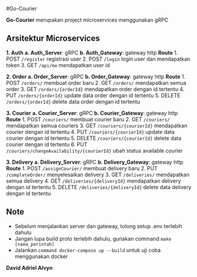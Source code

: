 #Go-Courier

**Go-Courier** merupakan project microservices menggunakan gRPC

## Arsitektur Microservices

**1. Auth**
    **a. Auth_Server**: gRPC
    **b. Auth_Gateway**: gateway http
    **Route**
    1. POST `/register` registrasi user
    2. POST `/login` login user dan mendapatkan token
    3. GET `/api/me` mendapatkan user id

**2. Order**
    **a. Order_Server**: gRPC
    **b. Order_Gateway**: gateway http
    **Route**
    1. POST `/orders/` membuat order baru
    2. GET `/orders/` mendapatkan semua order
    3. GET `/orders/{orderId}` mendapatkan order dengan id tertentu
    4. PUT `/orders/{orderId}` update data order dengan id tertentu
    5. DELETE `/orders/{orderId}` delete data order dengan id tertentu

**3. Courier**
    **a. Courier_Server**: gRPC
    **b. Courier_Gateway**: gateway http
    **Route**
    1. POST `/couriers/` membuat courier baru
    2. GET `/couriers/` mendapatkan semua couriers
    3. GET `/couriers/{courierId}` mendapatkan courier dengan id tertentu
    4. PUT `/couriers/{courierId}` update data courier dengan id tertentu
    5. DELETE `/couriers/{courierId}` delete data courier dengan id tertentu
    6. PUT `/couriers/changeAvailability/{courierId}` ubah status available courier

**3. Delivery**
    **a. Delivery_Server**: gRPC
    **b. Delivery_Gateway**: gateway http
    **Route**
    1. POST `/assignCourier/` membuat delivery baru
    2. PUT `/completeOrder/` menyelesaikan delivery
    3. GET `/deliveries/` mendapatkan semua delivery
    4. GET `/deliveries/{deliveryId}` mendapatkan delivery dengan id tertentu
    5. DELETE `/deliveries/{deliveryId}` delete data delivery dengan id tertentu

## Note
- Sebelum menjalankan server dan gateway, tolong setup .env terlebih dahulu
- Jangan lupa build proto terlebih dahulu, gunakan command `make [nama_perintah]`
- Jalankan `command docker-compose up --build` untuk uji coba menggunakan docker

**David Adriel Alvyn**